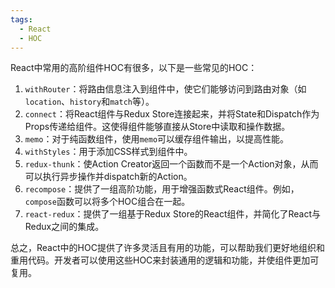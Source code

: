 ```yaml
---
tags:
  - React
  - HOC
---
```

React中常用的高阶组件HOC有很多，以下是一些常见的HOC：

1. `withRouter`：将路由信息注入到组件中，使它们能够访问到路由对象（如`location`、`history`和`match`等）。
2. `connect`：将React组件与Redux Store连接起来，并将State和Dispatch作为Props传递给组件。这使得组件能够直接从Store中读取和操作数据。
3. `memo`：对于纯函数组件，使用`memo`可以缓存组件输出，以提高性能。
4. `withStyles`：用于添加CSS样式到组件中。
5. `redux-thunk`：使Action Creator返回一个函数而不是一个Action对象，从而可以执行异步操作并dispatch新的Action。
6. `recompose`：提供了一组高阶功能，用于增强函数式React组件。例如，`compose`函数可以将多个HOC组合在一起。
7. `react-redux`：提供了一组基于Redux Store的React组件，并简化了React与Redux之间的集成。

总之，React中的HOC提供了许多灵活且有用的功能，可以帮助我们更好地组织和重用代码。开发者可以使用这些HOC来封装通用的逻辑和功能，并使组件更加可复用。